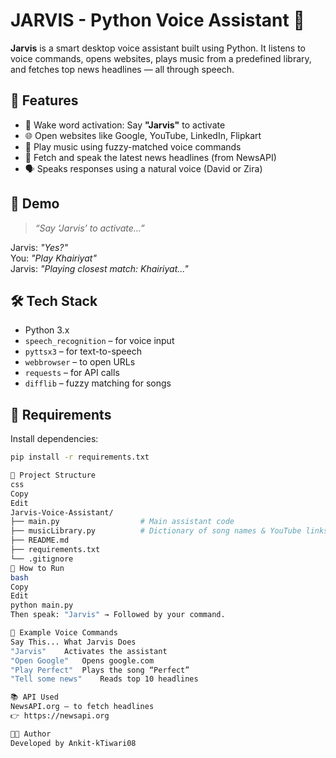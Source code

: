 # JARVIS - Python Voice Assistant 🤖

**Jarvis** is a smart desktop voice assistant built using Python. It listens to voice commands, opens websites, plays music from a predefined library, and fetches top news headlines — all through speech.

## 🧠 Features

- 🎤 Wake word activation: Say **"Jarvis"** to activate
- 🌐 Open websites like Google, YouTube, LinkedIn, Flipkart
- 🎵 Play music using fuzzy-matched voice commands
- 📰 Fetch and speak the latest news headlines (from NewsAPI)
- 🗣️ Speaks responses using a natural voice (David or Zira)

## 🚀 Demo

> _“Say ‘Jarvis’ to activate...”_

Jarvis: _"Yes?"_  
You: _"Play Khairiyat"_  
Jarvis: _"Playing closest match: Khairiyat..."_

## 🛠️ Tech Stack

- Python 3.x
- `speech_recognition` – for voice input
- `pyttsx3` – for text-to-speech
- `webbrowser` – to open URLs
- `requests` – for API calls
- `difflib` – fuzzy matching for songs

## 🧾 Requirements

Install dependencies:

```bash
pip install -r requirements.txt

📁 Project Structure
css
Copy
Edit
Jarvis-Voice-Assistant/
├── main.py                  # Main assistant code
├── musicLibrary.py          # Dictionary of song names & YouTube links
├── README.md
├── requirements.txt
└── .gitignore
📌 How to Run
bash
Copy
Edit
python main.py
Then speak: "Jarvis" → Followed by your command.

📰 Example Voice Commands
Say This...	What Jarvis Does
"Jarvis"	Activates the assistant
"Open Google"	Opens google.com
"Play Perfect"	Plays the song “Perfect”
"Tell some news"	Reads top 10 headlines

📚 API Used
NewsAPI.org – to fetch headlines
👉 https://newsapi.org

👨‍💻 Author
Developed by Ankit-kTiwari08


